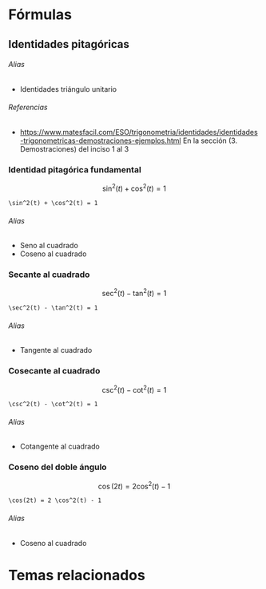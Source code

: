 # Fórmulas

## Identidades pitagóricas

###### Alias

- Identidades triángulo unitario

###### Referencias

- https://www.matesfacil.com/ESO/trigonometria/identidades/identidades-trigonometricas-demostraciones-ejemplos.html En la sección (3. Demostraciones) del inciso 1 al 3

### Identidad pitagórica fundamental

$$
\sin^2(t) + \cos^2(t) = 1
$$

<!----------------------------------------->
<!-- AUTOGENERADO INICIA - NO MODIFICAR --->

```
\sin^2(t) + \cos^2(t) = 1
```

<!-- AUTOGENERADO TERMINA - NO MODIFICAR -->
<!----------------------------------------->

###### Alias

- Seno al cuadrado
- Coseno al cuadrado

### Secante al cuadrado

$$
\sec^2(t) - \tan^2(t) = 1
$$

<!----------------------------------------->
<!-- AUTOGENERADO INICIA - NO MODIFICAR --->

```
\sec^2(t) - \tan^2(t) = 1
```

<!-- AUTOGENERADO TERMINA - NO MODIFICAR -->
<!----------------------------------------->

###### Alias

- Tangente al cuadrado

### Cosecante al cuadrado

$$
\csc^2(t) - \cot^2(t) = 1
$$

<!----------------------------------------->
<!-- AUTOGENERADO INICIA - NO MODIFICAR --->

```
\csc^2(t) - \cot^2(t) = 1
```

<!-- AUTOGENERADO TERMINA - NO MODIFICAR -->
<!----------------------------------------->

###### Alias

- Cotangente al cuadrado

### Coseno del doble ángulo

$$
\cos(2t) = 2 \cos^2(t) - 1
$$

<!----------------------------------------->
<!-- AUTOGENERADO INICIA - NO MODIFICAR --->

```
\cos(2t) = 2 \cos^2(t) - 1
```

<!-- AUTOGENERADO TERMINA - NO MODIFICAR -->
<!----------------------------------------->

###### Alias

- Coseno al cuadrado

# Temas relacionados

